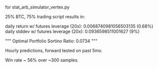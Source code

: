 for stat_arb_simulator_vertex.py

25% BTC, 75% trading script results in:

daily return w/ futures leverage (20x): 0.0068740981056503135 (0.68%)
daily stddev w/ futures leverage (20x): 0.0936598511001627 (9%)

"""
Optimal Portfolio Sortino Ratio: 0.0734
 """

Hourly predictions, forward tested on past 5mo.

Win rate ~ 56% over ~300 samples.
